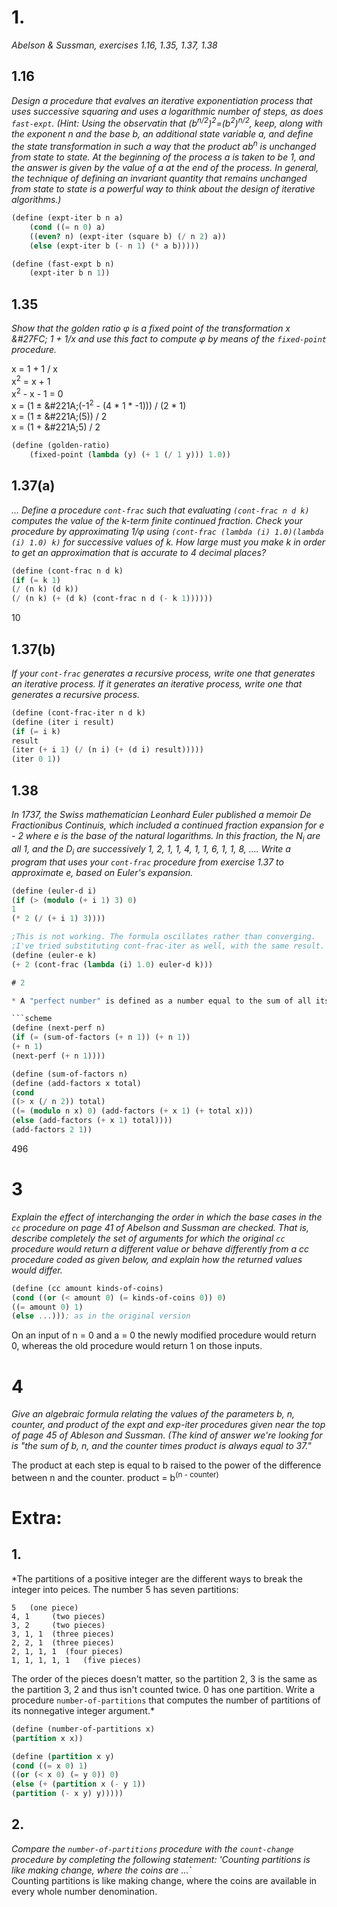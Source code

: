 
# 1.

*Abelson & Sussman, exercises 1.16, 1.35, 1.37, 1.38*

## 1.16

*Design a procedure that evalves an iterative exponentiation process that uses successive squaring and uses a logarithmic number of steps, as does `fast-expt`. (Hint: Using the observatin that (b<sup>n/2</sup>)<sup>2</sup>=(b<sup>2</sup>)<sup>n/2</sup>, keep, along with the exponent n and the base b, an additional state variable a, and define the state transformation in such a way that the product ab<sup>n</sup> is unchanged from state to state. At the beginning of the process a is taken to be 1, and the answer is given by the value of a at the end of the process. In general, the technique of defining an invariant quantity that remains unchanged from state to state is a powerful way to think about the design of iterative algorithms.)*

```scheme
(define (expt-iter b n a)
	(cond ((= n 0) a)
	((even? n) (expt-iter (square b) (/ n 2) a))
	(else (expt-iter b (- n 1) (* a b)))))

(define (fast-expt b n)
	(expt-iter b n 1))
```
## 1.35

*Show that the golden ratio &#966; is a fixed point of the transformation x &#27FC; 1 + 1/x and use this fact to compute &#966; by means of the `fixed-point` procedure.*

x = 1 + 1 / x  
 x<sup>2</sup> = x + 1  
x<sup>2</sup> - x - 1 = 0  
x = (1 &#177; &#221A;(-1<sup>2</sup> - (4 * 1 * -1))) / (2 * 1)  
x = (1 &#177; &#221A;(5)) / 2  
x = (1 + &#221A;5) / 2  

```scheme
(define (golden-ratio)
	(fixed-point (lambda (y) (+ 1 (/ 1 y))) 1.0))
```

## 1.37(a)

*... Define a procedure `cont-frac` such that evaluating `(cont-frac n d k)` computes the value of the k-term finite continued fraction. Check your procedure by approximating 1/&#966; using `(cont-frac (lambda (i) 1.0)(lambda (i) 1.0) k)` for successive values of k. How large must you make k in order to get an approximation that is accurate to 4 decimal places?*

```scheme
(define (cont-frac n d k)
(if (= k 1)
(/ (n k) (d k))
(/ (n k) (+ (d k) (cont-frac n d (- k 1))))))
```
10

## 1.37(b)

*If your `cont-frac` generates a recursive process, write one that generates an iterative process. If it generates an iterative process, write one that generates a recursive process.*
```scheme
(define (cont-frac-iter n d k)
(define (iter i result)
(if (= i k)
result
(iter (+ i 1) (/ (n i) (+ (d i) result)))))
(iter 0 1))
```

## 1.38

*In 1737, the Swiss mathematician Leonhard Euler published a memoir De Fractionibus Continuis, which included a continued fraction expansion for e - 2 where e is the base of the natural logarithms. In this fraction, the N<sub>i</sub> are all 1, and the D<sub>i</sub> are successively 1, 2, 1, 1, 4, 1, 1, 6, 1, 1, 8, .... Write a program that uses your `cont-frac` procedure from exercise 1.37 to approximate e, based on Euler's expansion.*

```scheme
(define (euler-d i)
(if (> (modulo (+ i 1) 3) 0)
1
(* 2 (/ (+ i 1) 3))))

;This is not working. The formula oscillates rather than converging.
;I've tried substituting cont-frac-iter as well, with the same result.
(define (euler-e k)
(+ 2 (cont-frac (lambda (i) 1.0) euler-d k)))

# 2

* A "perfect number" is defined as a number equal to the sum of all its factors less than itself. For example, the first perfect number is 6, because its factors are 1, 2, 3, and 6, and 1+2+3=6. The second perfect number is 28, because 1+2+4+7+14=28. What is the third perfect number? Write a procedure `(next-perf n)` that tests numbers starting with n and continuing with n+1, n+2, etc. until a perfect number is found. Then you can evaluate `(next-perf 29)` to solve the problem. Hint: you'll need a `sum-of-factors` subprocedure.*

```scheme
(define (next-perf n)
(if (= (sum-of-factors (+ n 1)) (+ n 1))
(+ n 1)
(next-perf (+ n 1))))

(define (sum-of-factors n)
(define (add-factors x total)
(cond
((> x (/ n 2)) total)
((= (modulo n x) 0) (add-factors (+ x 1) (+ total x)))
(else (add-factors (+ x 1) total))))
(add-factors 2 1))
```
496

# 3

*Explain the effect of interchanging the order in which the base cases in the `cc` procedure on page 41 of Abelson and Sussman are checked. That is, describe completely the set of arguments for which the original `cc` procedure would return a different value or behave differently from a cc procedure coded as given below, and explain how the returned values would differ.*  
```scheme
(define (cc amount kinds-of-coins)
(cond ((or (< amount 0) (= kinds-of-coins 0)) 0)
((= amount 0) 1)
(else ...))); as in the original version
```

On an input of n = 0 and a = 0 the newly modified procedure would return 0, whereas the old procedure would return 1 on those inputs.

# 4

*Give an algebraic formula relating the values of the parameters b, n, counter, and product of the expt and exp-iter procedures given near the top of page 45 of Ableson and Sussman. (The kind of answer we're looking for is "the sum of b, n, and the counter times product is always equal to 37."*

The product at each step is equal to b raised to the power of the difference between n and the counter.
product = b<sup>(n - counter)</sup>

# Extra:

## 1.

*The partitions of a positive integer are the different ways to break the integer into peices. The number 5 has seven partitions:
```
5   (one piece)
4, 1	 (two pieces)
3, 2	 (two pieces)
3, 1, 1	 (three pieces)  
2, 2, 1	 (three pieces)
2, 1, 1, 1	(four pieces)
1, 1, 1, 1, 1	(five pieces)
```
The order of the pieces doesn't matter, so the partition 2, 3 is the same as the partition 3, 2 and thus isn't counted twice. 0 has one partition.
Write a procedure `number-of-partitions` that computes the number of partitions of its nonnegative integer argument.*

```scheme
(define (number-of-partitions x)
(partition x x))

(define (partition x y)
(cond ((= x 0) 1)
((or (< x 0) (= y 0)) 0)
(else (+ (partition x (- y 1))
(partition (- x y) y)))))
```

## 2.

*Compare the `number-of-partitions` procedure with the `count-change` procedure by completing the following statement: 'Counting partitions is like making change, where the coins are ...`*  
Counting partitions is like making change, where the coins are available in every whole number denomination.
